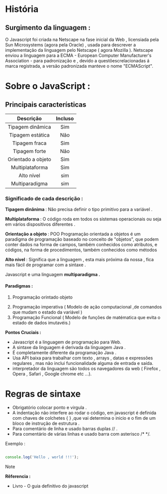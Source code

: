 
# História

## Surgimento da linguagem : 
<p> O Javascript foi criada na Netscape na fase inicial da Web , licensiada pela Sun Microsystems (agora pela Oracle) , usada para descrever a implementação da linguagem pelo Netscape ( agora Mozilla ). Netscape enviou a linguagem para a ECMA - European Computer Manufacturer's Association - para padronização e , devido a questôescrelacionadas á marca registrada, a versão padronizada manteve o nome "ECMAScript". </p>


# Sobre o JavaScript : 

## Principais características 

| Descrição | Incluso | 
|:--:|:--:|
|Tipagem dinâmica | Sim |
|Tipagem estática | Não | 
|Tipagem fraca | Sim |
|Tipagem forte | Não |
|Orientado a objeto | Sim |
|Multiplataforma | Sim |
|Alto nível | sim |
|Multiparadigma | sim |

### Significado de cada descrição : 

<strong> Tipagem dinânima </strong> : Não precisa definir o tipo primitivo para a variável . </p> 
<strong>Multiplataforma </strong> : O código roda em todos os sistemas operacionais ou seja em vários dispositivos diferentes . </p> 
<strong> Orientação a objeto </strong> : POO Programação orientada a objetos é um paradigma de programação baseado no conceito de "objetos", que podem conter dados na forma de campos, também conhecidos como atributos, e códigos, na forma de procedimentos, também conhecidos como métodos </p>
<strong> Alto nivel  </strong> : Significa que a linguagem , esta mais próxima da nossa , fica mais fácil de programar com a sintaxe .

<p>Javascript e uma linguagem <strong> multiparadigma . </strong></p>
</p>

#### Paradigmas :

1. Programação orintado objeto </p>
1. Programação imperativa ( Modelo de ação computacional ,de comandos que mudam o estado da variável ) 
1.  Programação Funcional ( Modelo de funções de matématica que evita o estado de dados imutavéis.)

**Pontos Cruciais :**  

 * Javascript é a linguagem de programação para Web. 
  * A sintaxe da linguagem é derivada da linguagem Java . 
 * É completamente diferente da programação Java .
 *  Usa API baixa para trabalhar com texto , arrays , datas e expressôes regulares , mas não inclui funcionalidade alguma de entrada e saída. 
 * interpretador da linguagem são todos os navegadores da web ( Firefox , Opera , Safari , Google chrome etc ...). </p>


# Regras de sintaxe 

* Obrigatório colocar ponto e virgula .
* A indentação não interfere ao rodar o código, em javascript é definida com chaves de colchetes { } ,que vai determina o inicio e o fim de um bloco de instrução de estrutura . 
* Para comentário de linha e usado barras duplas  // .
* Para comentário de várias linhas e usado barra com asterisco /* */. 


Exemplo :

```javascript

console.log('Hello , world !!!');

```

> [!NOTE]
> <strong>Rêferencia : </strong> 
> * Livro - O guia definitivo do javascript
